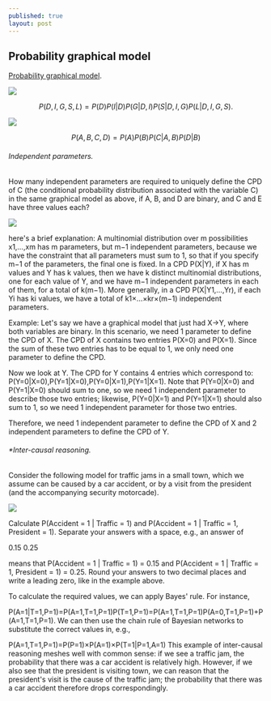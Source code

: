 ```yaml
---
published: true
layout: post
---
```

## Probability graphical model

[Probability graphical model](https://www.coursera.org/learn/probabilistic-graphical-models/lecture/7ri4Z/welcome).



![](https://d3c33hcgiwev3.cloudfront.net/imageAssetProxy.v1/0_YUdVW1EeaubA6-qtnryw_f58644644784abe65cf9abb79ae8fb80_Screen-Shot-2016-07-29-at-10.56.36-AM.png?expiry=1476576000000&hmac=ORMx8AmtUfeqNOICg2cPCBEaDS0vxhgGBlovo0geTCk)



$$P(D,I,G,S,L) = P(D)P(I|D)P(G|D,I)P(S|D,I,G)P(L|D,I,G,S).$$




![](https://d3c33hcgiwev3.cloudfront.net/imageAssetProxy.v1/BCAnEVW7EeaFpQoKLtdtHw_de08c3006e32be9efdc12d4e51eb703e_Screen-Shot-2016-07-29-at-11.33.43-AM.png?expiry=1476576000000&hmac=MBctVyqqXgLO3EvQeS9g19bfTzUKVj026KAg24zc2LI)



$$P(A,B,C,D) = P(A)P(B)P(C|A,B)P(D|B)$$




###### Independent parameters.

How many independent parameters are required to uniquely define the CPD of C (the conditional probability distribution associated with the variable C) in the same graphical model as above, if A, B, and D are binary, and C and E have three values each?

![](https://d3c33hcgiwev3.cloudfront.net/imageAssetProxy.v1/BCAnEVW7EeaFpQoKLtdtHw_de08c3006e32be9efdc12d4e51eb703e_Screen-Shot-2016-07-29-at-11.33.43-AM.png?expiry=1476576000000&hmac=MBctVyqqXgLO3EvQeS9g19bfTzUKVj026KAg24zc2LI)


here's a brief explanation: A multinomial distribution over m possibilities x1,…,xm has m parameters, but m−1 independent parameters, because we have the constraint that all parameters must sum to 1, so that if you specify m−1 of the parameters, the final one is fixed. In a CPD P(X|Y), if X has m values and Y has k values, then we have k distinct multinomial distributions, one for each value of Y, and we have m−1 independent parameters in each of them, for a total of k(m−1). More generally, in a CPD P(X|Y1,…,Yr), if each Yi has ki values, we have a total of k1×…×kr×(m−1) independent parameters.

Example: Let's say we have a graphical model that just had X→Y, where both variables are binary. In this scenario, we need 1 parameter to define the CPD of X. The CPD of X contains two entries P(X=0) and P(X=1). Since the sum of these two entries has to be equal to 1, we only need one parameter to define the CPD.

Now we look at Y. The CPD for Y contains 4 entries which correspond to: P(Y=0|X=0),P(Y=1|X=0),P(Y=0|X=1),P(Y=1|X=1). Note that P(Y=0|X=0) and P(Y=1|X=0) should sum to one, so we need 1 independent parameter to describe those two entries; likewise, P(Y=0|X=1) and P(Y=1|X=1) should also sum to 1, so we need 1 independent parameter for those two entries.

Therefore, we need 1 independent parameter to define the CPD of X and 2 independent parameters to define the CPD of Y.




###### *Inter-causal reasoning.

Consider the following model for traffic jams in a small town, which we assume can be caused by a car accident, or by a visit from the president (and the accompanying security motorcade).

![](https://d3c33hcgiwev3.cloudfront.net/imageAssetProxy.v1/4X36WwMtEeabsxLXkMIYiw_926e6d507ddaf653c58bf4edb8fdbcaf_Bayesian-Network-Fun-Q9.png?expiry=1476576000000&hmac=nHUg3EaJYWXcQtJV1mpAi-rDl5V5fEvJmHvgfSOROTA)



Calculate P(Accident = 1 | Traffic = 1) and P(Accident = 1 | Traffic = 1, President = 1). Separate your answers with a space, e.g., an answer of

0.15 0.25

means that P(Accident = 1 | Traffic = 1) = 0.15 and P(Accident = 1 | Traffic = 1, President = 1) = 0.25. Round your answers to two decimal places and write a leading zero, like in the example above.



To calculate the required values, we can apply Bayes' rule. For instance,

P(A=1|T=1,P=1)=P(A=1,T=1,P=1)P(T=1,P=1)=P(A=1,T=1,P=1)P(A=0,T=1,P=1)+P(A=1,T=1,P=1).
We can then use the chain rule of Bayesian networks to substitute the correct values in, e.g.,

P(A=1,T=1,P=1)=P(P=1)×P(A=1)×P(T=1|P=1,A=1)
This example of inter-causal reasoning meshes well with common sense: if we see a traffic jam, the probability that there was a car accident is relatively high. However, if we also see that the president is visiting town, we can reason that the president's visit is the cause of the traffic jam; the probability that there was a car accident therefore drops correspondingly.



